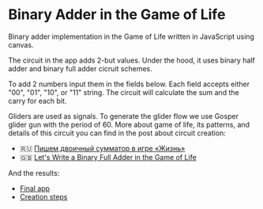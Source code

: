 # Binary Adder in the Game of Life

Binary adder implementation in the Game of Life written in JavaScript using canvas.

The circuit in the app adds 2-but values. Under the hood, it uses binary half adder and binary full adder cicruit schemes. 

To add 2 numbers input them in the fields below. Each field accepts either "00", "01", "10", or "11" string. The circuit will calculate the sum and the carry for each bit.

Gliders are used as signals. To generate the glider flow we use Gosper glider gun with the period of 60. More about game of life, its patterns, and details of this circuit you can find in the post about circuit creation:

- 🇷🇺 [Пишем двоичный сумматор в игре «Жизнь»](https://bespoyasov.ru/blog/binary-adder-in-the-game-of-life/)
- 🇬🇧 [Let's Write a Binary Full Adder in the Game of Life](https://dev.to/bespoyasov/let-s-write-a-binary-adder-in-the-game-of-life-3of5)

And the results:

- [Final app](https://bespoyasov.ru/showcase/game-of-life/)
- [Creation steps](https://bespoyasov.ru/showcase/game-of-life/steps/)
